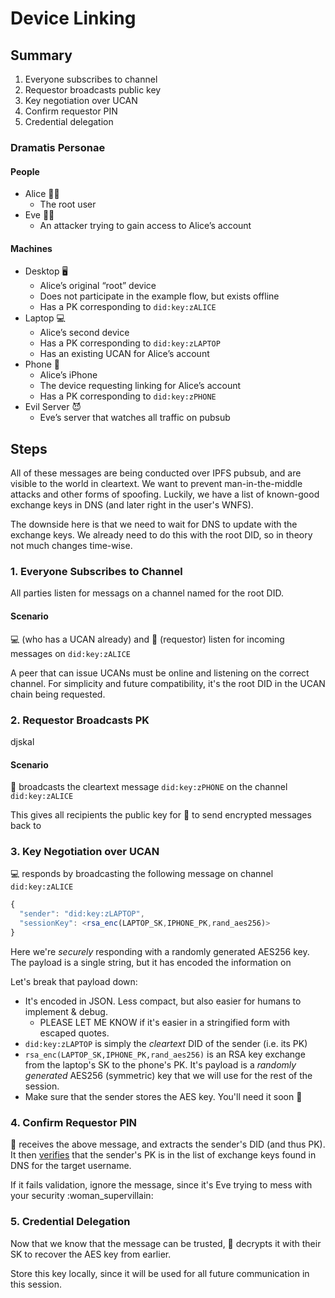 # Device Linking

## Summary

1. Everyone subscribes to channel
2. Requestor broadcasts public key
3. Key negotiation over UCAN
4. Confirm requestor PIN
5. Credential delegation

### Dramatis Personae

#### People

* Alice 👩‍💻
  * The root user
* Eve 🦹‍♀️
  * An attacker trying to gain access to Alice’s account

#### Machines

* Desktop 🖥
  * Alice’s original “root” device
  * Does not participate in the example flow, but exists offline
  * Has a PK corresponding to `did:key:zALICE`
* Laptop 💻
  * Alice’s second device
  * Has a PK corresponding to `did:key:zLAPTOP`
  * Has an existing UCAN for Alice’s account
* Phone 📱
  * Alice’s iPhone
  * The device requesting linking for Alice’s account
  * Has a PK corresponding to `did:key:zPHONE`
* Evil Server 😈
  * Eve’s server that watches all traffic on pubsub

## **Steps**

All of these messages are being conducted over IPFS pubsub, and are visible to the world in cleartext. We want to prevent man-in-the-middle attacks and other forms of spoofing. Luckily, we have a list of known-good exchange keys in DNS \(and later right in the user's WNFS\).

The downside here is that we need to wait for DNS to update with the exchange keys. We already need to do this with the root DID, so in theory not much changes time-wise.

### **1. Everyone Subscribes to Channel**

All parties listen for messags on a channel named for the root DID.

#### Scenario

:computer: \(who has a UCAN already\) and :iphone: \(requestor\) listen for incoming messages on `did:key:zALICE`

A peer that can issue UCANs must be online and listening on the correct channel. For simplicity and future compatibility, it's the root DID in the UCAN chain being requested.

### **2. Requestor Broadcasts PK**

djskal

#### Scenario

📱 broadcasts the cleartext message `did:key:zPHONE` on the channel `did:key:zALICE`

This gives all recipients the public key for :iphone: to send encrypted messages back to

### **3. Key Negotiation over UCAN**

:computer: responds by broadcasting the following message on channel `did:key:zALICE`

```javascript
{
  "sender": "did:key:zLAPTOP",
  "sessionKey": <rsa_enc(LAPTOP_SK,IPHONE_PK,rand_aes256)>
}
```

Here we're _securely_ responding with a randomly generated AES256 key. The payload is a single string, but it has encoded the information on

Let's break that payload down:

* It's encoded in JSON. Less compact, but also easier for humans to implement & debug.
  * PLEASE LET ME KNOW if it's easier in a stringified form with escaped quotes.
* `did:key:zLAPTOP` is simply the _cleartext_ DID of the sender \(i.e. its PK\)
* `rsa_enc(LAPTOP_SK,IPHONE_PK,rand_aes256)` is an RSA key exchange from the laptop's SK to the phone's PK. It's payload is a _randomly generated_ AES256 \(symmetric\) key that we will use for the rest of the session.
* Make sure that the sender stores the AES key. You'll need it soon :key: 

### **4. Confirm Requestor PIN**

📱 receives the above message, and extracts the sender's DID \(and thus PK\). It then [verifies](https://developer.mozilla.org/en-US/docs/Web/API/SubtleCrypto/verify) that the sender's PK is in the list of exchange keys found in DNS for the target username.

If it fails validation, ignore the message, since it's Eve trying to mess with your security :woman\_supervillain:

### **5. Credential Delegation**

Now that we know that the message can be trusted, :iphone: decrypts it with their SK to recover the AES key from earlier.

Store this key locally, since it will be used for all future communication in this session.

